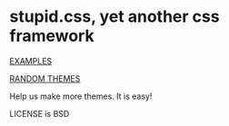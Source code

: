 # stupid.css, yet another css framework

[EXAMPLES](http://mdipierro.github.io/stupid.css/index.html)

[RANDOM THEMES](http://mdipierro.github.io/stupid.css/themes/random.html)

Help us make more themes. It is easy!

LICENSE is BSD
